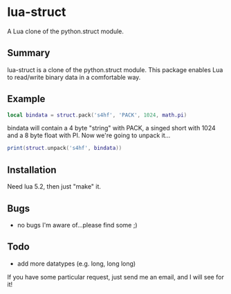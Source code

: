 lua-struct
==========

A Lua clone of the python.struct module.

Summary
-------

lua-struct is a clone of the python.struct module.
This package enables Lua to read/write binary data in a comfortable way.

Example
-------
```lua
local bindata = struct.pack('s4hf', 'PACK', 1024, math.pi)
```
bindata will contain a 4 byte "string" with PACK, a singed short with 1024
and a 8 byte float with PI. Now we're going to unpack it...
```lua
print(struct.unpack('s4hf', bindata))
```

Installation
------------

Need lua 5.2, then just "make" it.


Bugs
----
 * no bugs I'm aware of...please find some ;)

Todo
----
 * add more datatypes (e.g. long, long long)

If you have some particular request, just send me an email, and I will see for it!

